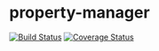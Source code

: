 property-manager
================
[![Build Status](https://travis-ci.org/LizaHCarter/property-manager.svg)](https://travis-ci.org/LizaHCarter/property-manager)
[![Coverage Status](https://coveralls.io/repos/LizaHCarter/property-manager/badge.png)](https://coveralls.io/r/LizaHCarter/property-manager)

